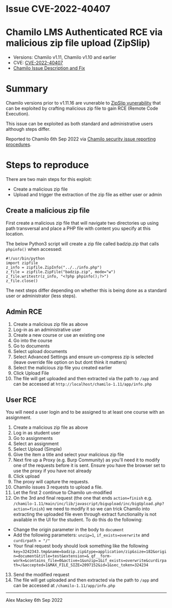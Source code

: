 # Issue CVE-2022-40407

# Chamilo LMS Authenticated RCE via malicious zip file upload (ZipSlip)
* Versions: Chamilo v1.11, Chamilo v1.10 and earlier
* CVE: [CVE-2022-40407](https://cve.mitre.org/cgi-bin/cvename.cgi?name=CVE-2022-40407)
* [Chamilo Issue Description and Fix](https://support.chamilo.org/projects/chamilo-18/wiki/Security_issues#Issue-94-2022-09-06-High-impact-Moderate-risk-Authenticated-RCE-via-zipslip-attack-in-file-upload)

# Summary

Chamilo versions prior to v1.11.16 are vunerable to [ZipSlip vunerability](https://github.com/snyk/zip-slip-vulnerability) that can be exploited by crafting malicious zip file to gain RCE (Remote Code Execution). 

This issue can be exploited as both standard and administrative users although steps differ.

Reported to Chamilo 6th Sep 2022 via [Chamilo security issue reporting procedures](https://support.chamilo.org/projects/chamilo-18/wiki/Security_issues).

# Steps to reproduce

There are two main steps for this exploit:

* Create a malicious zip file
* Upload and trigger the extraction of the zip file as either user or admin

## Create a malicious zip file

First create a malicious zip file that will navigate two directories up using path transversal and place a PHP file with content you specify at this location.

The below Python3 script will create a zip file called badzip.zip that calls `phpinfo()` when accessed:

```
#!/usr/bin/python
import zipfile
z_info = zipfile.ZipInfo("../../info.php")
z_file = zipfile.ZipFile("badzip.zip", mode="w")
z_file.writestr(z_info, "<?php phpinfo();?>")
z_file.close()
```

The next steps differ depending on whether this is being done as a standard user or administrator (less steps).

## Admin RCE

1. Create a malicious zip file as above
1. Log-in as an administrative user
1. Create a new course or use an existing one
1. Go into the course
1. Go to documents
1. Select upload documents
1. Select Advanced Settings and ensure un-compress zip is selected (leave override file option on but dont think it matters)
1. Select the malicious zip file you created earlier
1. Click Upload File
1. The file will get uploaded and then extracted via the path to `/app` and can be accessed at `http://localhost/chamilo-1.11/app/info.php`

## User RCE

You will need a user login and to be assigned to at least one course with an assignment.

1. Create a malicious zip file as above
1. Log in as student user
1. Go to assignments
1. Select an assignment
1. Select Upload (Simple)
1. Give the item a title and select your malicious zip file
1. Next fire up a Proxy (e.g. Burp Community) as you'll need it to modify one of the requests before it is sent. Ensure you have the browser set to use the proxy if you have not already
1. Click upload
1. The proxy will capture the requests. 
1. Chamilo issues 3 requests to upload a file. 
1. Let the first 2 continue to Chamilo un-modified
1. On the 3rd and final request (the one that ends `action=finish` e.g. `/chamilo-1.11/main/inc/lib/javascript/bigupload/inc/bigUpload.php?action=finish`) we need to modify it so we can trick Chamilo into extracting the uploaded file even through extract functionality is not available in the UI for the student. To do this do the following:
* Change the origin parameter in the body to `document` 
* Add the following parameters: `unzip=1`, `if_exists=overwrite` and `curdirpath = "/"`
* Your final request body should look something like the following `key=3242343.tmp&name=badzip.zip&type=application/zip&size=182&origin=document&title=test&extension=&_qf__form-work=&contains_file=0&active=1&unzip=1&if_exists=overwrite&curdirpath=/&accepted=1&MAX_FILE_SIZE=2097152&id=1&sec_token=324234`
13. Send the modified request
14. The file will get uploaded and then extracted via the path to `/app` and can be accessed at `/chamilo-1.11/app/info.php`

---------------------------------
Alex Mackey 6th Sep 2022
